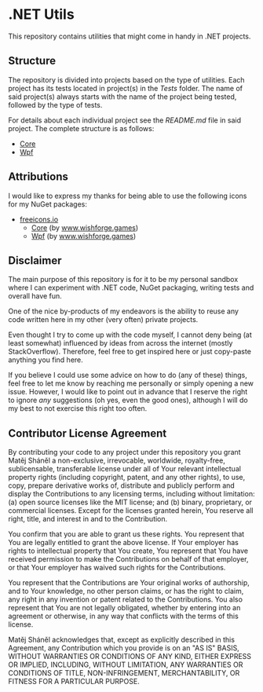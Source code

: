 # .NET Utils

This repository contains utilities that might come in handy in .NET projects.

## Structure

The repository is divided into projects based on the type of utilities. Each project has its tests located in project(s)
in the _Tests_ folder. The name of said project(s) always starts with the name of the project being tested, followed by
the type of tests.

For details about each individual project see the _README.md_ file in said project. The complete structure is as
follows:

* [Core](Core/README.md)
* [Wpf](Wpf/README.md)

## Attributions

I would like to express my thanks for being able to use the following icons for my NuGet packages:

* <a href="https://freeicons.io">freeicons.io</a>
    * <a class="link_pro" href="https://freeicons.io/ui-essentials/ui-essentials-settings-cog-gear-icon-22028">Core</a>
      (by <a href="https://freeicons.io/profile/2257">www\.wishforge\.games</a>)
    * <a class="link_pro" href="https://freeicons.io/computers-and-hardware/computers-and-hardware-screen-pc-smart-phone-icon-42208">
      Wpf</a>
      (by <a href="https://freeicons.io/profile/2257">www.wishforge.games</a>)

## Disclaimer

The main purpose of this repository is for it to be my personal sandbox where I can experiment with .NET code, NuGet
packaging, writing tests and overall have fun.

One of the nice by-products of my endeavors is the ability to reuse any code written here in my other (very often)
private projects.

Even thought I try to come up with the code myself, I cannot deny being (at least somewhat) influenced by ideas from
across the internet (mostly StackOverflow). Therefore, feel free to get inspired here or just copy-paste anything you
find here.

If you believe I could use some advice on how to do (any of these) things, feel free to let me know by reaching me
personally or simply opening a new issue. However, I would like to point out in advance that I reserve the right to
ignore _any_ suggestions (oh yes, even the good ones), although I will do my best to not exercise this right too often.

## Contributor License Agreement

By contributing your code to any project under this repository you grant Matěj Sháněl a non-exclusive, irrevocable,
worldwide, royalty-free, sublicensable, transferable license under all of Your relevant intellectual property rights
(including copyright, patent, and any other rights), to use, copy, prepare derivative works of, distribute and
publicly perform and display the Contributions to any licensing terms, including without limitation:
(a) open source licenses like the MIT license; and (b) binary, proprietary, or commercial licenses. Except for the
licenses granted herein, You reserve all right, title, and interest in and to the Contribution.

You confirm that you are able to grant us these rights. You represent that You are legally entitled to grant the
above license. If Your employer has rights to intellectual property that You create, You represent that You have
received permission to make the Contributions on behalf of that employer, or that Your employer has waived such
rights for the Contributions.

You represent that the Contributions are Your original works of authorship, and to Your knowledge, no other person
claims, or has the right to claim, any right in any invention or patent related to the Contributions. You also
represent that You are not legally obligated, whether by entering into an agreement or otherwise, in any way that
conflicts with the terms of this license.

Matěj Sháněl acknowledges that, except as explicitly described in this Agreement, any Contribution which
you provide is on an "AS IS" BASIS, WITHOUT WARRANTIES OR CONDITIONS OF ANY KIND, EITHER EXPRESS OR IMPLIED,
INCLUDING, WITHOUT LIMITATION, ANY WARRANTIES OR CONDITIONS OF TITLE, NON-INFRINGEMENT, MERCHANTABILITY, OR FITNESS
FOR A PARTICULAR PURPOSE.
